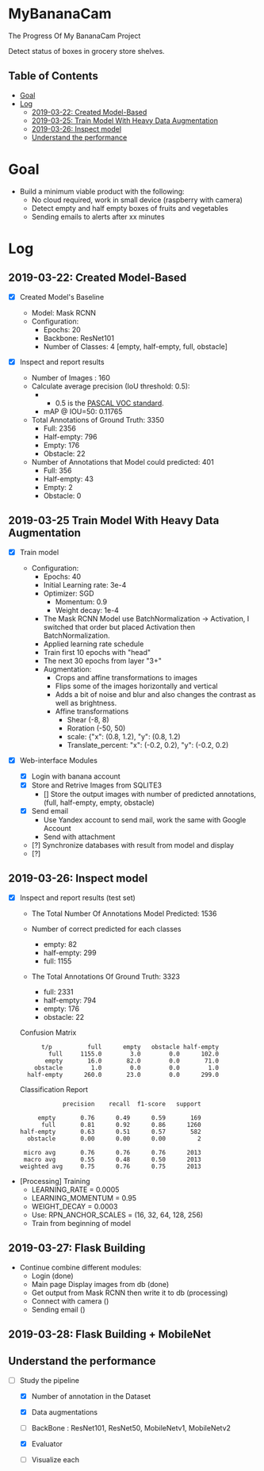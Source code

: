 # MyBananaCam
The Progress Of My BananaCam Project

Detect status of boxes in grocery store shelves.

## Table of Contents
- <a href='#goal'>Goal</a>
- <a href='#log'>Log</a>
    - <a href='#2019-03-22-created-model-based'>2019-03-22: Created Model-Based</a>
    - <a href='#2019-03-25-train-model-with-heavy-data-augmentation '>2019-03-25: Train Model With Heavy Data Augmentation </a>
    - <a href='#2019-03-26-inspect-model'>2019-03-26: Inspect model</a>    
    - <a href='#understand-the-performance'>Understand the performance</a>        

# Goal

- Build a minimum viable product with the following:
  - No cloud required, work in small device (raspberry with camera)
  - Detect empty and half empty boxes of fruits and vegetables
  - Sending emails to alerts after xx minutes
  
# Log

## 2019-03-22: Created Model-Based 
- [x] Created Model's Baseline 
  - Model: Mask RCNN
  - Configuration:
    - Epochs: 20
    - Backbone: ResNet101    
    - Number of Classes: 4 [empty, half-empty, full, obstacle]
   
- [x] Inspect and report results
    - Number of Images : 160
    - Calculate average precision (IoU threshold: 0.5):
        - - 0.5 is the [PASCAL VOC standard](http://homepages.inf.ed.ac.uk/ckiw/postscript/ijcv_voc09.pdf).
        - mAP @ IOU=50: 0.11765
    - Total Annotations of Ground Truth: 3350
        - Full: 2356
        - Half-empty: 796
        - Empty: 176
        - Obstacle: 22
    - Number of Annotations that Model could predicted: 401
        - Full: 356
        - Half-empty: 43
        - Empty: 2
        - Obstacle: 0        
    
## 2019-03-25 Train Model With Heavy Data Augmentation 
- [x] Train model
    - Configuration:        
        - Epochs: 40                
        - Initial Learning rate: 3e-4        
        - Optimizer: SGD
            - Momentum: 0.9
            - Weight decay: 1e-4            
        - The Mask RCNN Model use BatchNormalization -> Activation, I switched that order but placed Activation then BatchNormalization.
        - Applied learning rate schedule
        - Train first 10 epochs with "head"
        - The next 30 epochs from layer "3+"        
        - Augmentation:
            - Crops and affine transformations to images 
            - Flips some of the images horizontally and vertical 
            - Adds a bit of noise and blur and also changes the contrast as well as brightness.
            - Affine transformations
                - Shear (-8, 8)
                - Roration (-50, 50)
                - scale: {"x": (0.8, 1.2), "y": (0.8, 1.2)
                - Translate_percent: "x": (-0.2, 0.2), "y": (-0.2, 0.2)                

- [x] Web-interface Modules
    - [x] Login with banana account
    - [x] Store and Retrive Images from SQLITE3
        - [] Store the output images with number of predicted annotations, (full, half-empty, empty, obstacle) 
    - [x] Send email
        - Use Yandex account to send mail, work the same with Google Account
        - Send with attachment
    - [?] Synchronize databases with result from model and display
    - [?] 
    
           
## 2019-03-26: Inspect model

- [x] Inspect and report results (test set)
    - The Total Number Of Annotations Model Predicted:  1536
    - Number of correct predicted for each classes
        - empty: 82
        - half-empty: 299
        - full: 1155

    - The Total Annotations Of Ground Truth: 3323
        - full: 2331
        - half-empty: 794
        - empty: 176
        - obstacle: 22

    Confusion Matrix
    
            t/p          full      empty   obstacle half-empty 
              full     1155.0        3.0        0.0      102.0 
             empty       16.0       82.0        0.0       71.0 
          obstacle        1.0        0.0        0.0        1.0 
        half-empty      260.0       23.0        0.0      299.0 

    Classification Report
    
                  precision    recall  f1-score   support

           empty       0.76      0.49      0.59       169
            full       0.81      0.92      0.86      1260
      half-empty       0.63      0.51      0.57       582
        obstacle       0.00      0.00      0.00         2

       micro avg       0.76      0.76      0.76      2013
       macro avg       0.55      0.48      0.50      2013
      weighted avg     0.75      0.76      0.75      2013
      
- [Processing] Training
    - LEARNING_RATE = 0.0005
    - LEARNING_MOMENTUM = 0.95    
    - WEIGHT_DECAY = 0.0003
    - Use: RPN_ANCHOR_SCALES = (16, 32, 64, 128, 256)
    - Train from beginning of model

## 2019-03-27: Flask Building
- Continue combine different modules:
    - Login (done)
    - Main page Display images from db (done)
    - Get output from Mask RCNN then write it to db (processing)
    - Connect with camera ()
    - Sending email ()
    
## 2019-03-28: Flask Building + MobileNet


## Understand the performance 
- [ ] Study the pipeline
    - [x] Number of annotation in the Dataset
    - [x] Data augmentations    
    - [ ] BackBone : ResNet101, ResNet50, MobileNetv1, MobileNetv2        
    - [x] Evaluator
    - [ ] Visualize each

